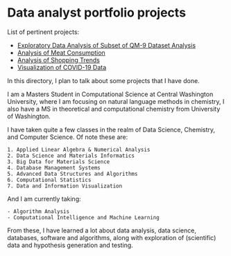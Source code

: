 # Data analyst portfolio projects


List of pertinent projects:
* [Exploratory Data Analysis of Subset of QM-9 Dataset Analysis](githublinktofile)
* [Analysis of Meat Consumption](githublinktofolder)
* [Analysis of Shopping Trends](githublinktofolder)
* [Visualization of COVID-19 Data](githublinktofolder)


In this directory, I plan to talk about some projects that I have done.


I am a Masters Student in Computational Science at Central Washington University, where I am focusing on natural language methods in chemistry, I also have a MS in theoretical and computational chemistry from University of Washington.

I have taken quite a few classes in the realm of Data Science, Chemistry, and Computer Science. Of note these are:

	1. Applied Linear Algebra & Numerical Analysis
	2. Data Science and Materials Informatics
	3. Big Data for Materials Science
	4. Database Management Systems
	5. Advanced Data Structures and Algorithms
	6. Computational Statistics
	7. Data and Information Visualization


And I am currently taking:

	- Algorithm Analysis
	- Computational Intelligence and Machine Learning

From these, I have learned a lot about data analysis, data science, databases, software and algorithms, along with exploration of (scientific) data and hypothesis generation and testing.

